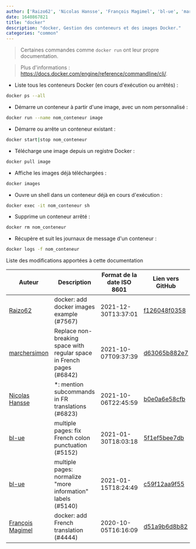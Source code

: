 ```yaml
---
author: ['Raizo62', 'Nicolas Hansse', 'François Magimel', 'bl-ue', 'marchersimon']
date: 1640867821
title: "docker"
description: "docker, Gestion des conteneurs et des images Docker."
categories: "common"
---
```

> Certaines commandes comme `docker run` ont leur propre documentation.

> Plus d'informations : <https://docs.docker.com/engine/reference/commandline/cli/>.

- Liste tous les conteneurs Docker (en cours d'exécution ou arrêtés) :

```bash
docker ps --all
```

- Démarre un conteneur à partir d'une image, avec un nom personnalisé :

```bash
docker run --name nom_conteneur image
```

- Démarre ou arrête un conteneur existant :

```bash
docker start|stop nom_conteneur
```

- Télécharge une image depuis un registre Docker :

```bash
docker pull image
```

- Affiche les images déjà téléchargées :

```bash
docker images
```

- Ouvre un shell dans un conteneur déjà en cours d'exécution :

```bash
docker exec -it nom_conteneur sh
```

- Supprime un conteneur arrêté :

```bash
docker rm nom_conteneur
```

- Récupère et suit les journaux de message d'un conteneur :

```bash
docker logs -f nom_conteneur
```
Liste des modifications apportées à cette documentation


Auteur | Description | Format de la date ISO 8601 | Lien vers GitHub
------|-----|-----|-----
[Raizo62](mailto:silicium62-github@yahoo.fr) | docker: add docker images example (#7567) | 2021-12-30T13:37:01 | [f126048f0358](https://github.com/tldr-pages/tldr/commit/f126048f03580200edf9ad8fd66d7d134b3779d9)
[marchersimon](mailto:50295997+marchersimon@users.noreply.github.com) | Replace non-breaking space with regular space in French pages (#6842) | 2021-10-07T09:37:39 | [d63065b882e7](https://github.com/tldr-pages/tldr/commit/d63065b882e77c3d3361e76cfa7f28bf5415832e)
[Nicolas Hansse](mailto:nico.hansse@gmail.com) | *: mention subcommands in FR translations (#6823) | 2021-10-06T22:45:59 | [b0e0a6e58cfb](https://github.com/tldr-pages/tldr/commit/b0e0a6e58cfbff6cb7041a4d37b1b46ddac79941)
[bl-ue](mailto:54780737+bl-ue@users.noreply.github.com) | multiple pages: fix French colon punctuation (#5152) | 2021-01-30T18:03:18 | [5f1ef5bee7db](https://github.com/tldr-pages/tldr/commit/5f1ef5bee7dba1b2749d25e4d0a7be22c89cf8b4)
[bl-ue](mailto:54780737+bl-ue@users.noreply.github.com) | multiple pages: normalize "more information" labels (#5140) | 2021-01-15T18:24:49 | [c59f12aa9f55](https://github.com/tldr-pages/tldr/commit/c59f12aa9f55d85612ba22e4da86db293ff76977)
[François Magimel](mailto:magimel.francois@gmail.com) | docker: add French translation (#4444) | 2020-10-05T16:16:09 | [d51a9b6d8b82](https://github.com/tldr-pages/tldr/commit/d51a9b6d8b8238c4159d2370cdb4483f84d45bab)

